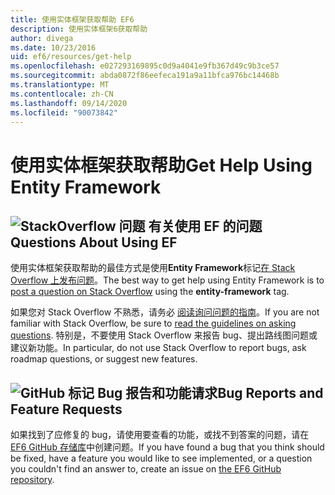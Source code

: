 ```yaml
---
title: 使用实体框架获取帮助 EF6
description: 使用实体框架6获取帮助
author: divega
ms.date: 10/23/2016
uid: ef6/resources/get-help
ms.openlocfilehash: e027293169895c0d9a4041e9fb367d49c9b3ce57
ms.sourcegitcommit: abda0872f86eefeca191a9a11bfca976bc14468b
ms.translationtype: MT
ms.contentlocale: zh-CN
ms.lasthandoff: 09/14/2020
ms.locfileid: "90073842"
---
```

# <a name="get-help-using-entity-framework"></a><span data-ttu-id="4915b-103">使用实体框架获取帮助</span><span class="sxs-lookup"><span data-stu-id="4915b-103">Get Help Using Entity Framework</span></span>
## <a name="stackoverflow-questions-questions-about-using-ef"></a>![StackOverflow 问题](~/ef6/media/stackoverflow.png) <span data-ttu-id="4915b-105">有关使用 EF 的问题</span><span class="sxs-lookup"><span data-stu-id="4915b-105">Questions About Using EF</span></span>  

<span data-ttu-id="4915b-106">使用实体框架获取帮助的最佳方式是使用**Entity Framework**标记[在 Stack Overflow 上发布问题](https://stackoverflow.com/questions/ask)。</span><span class="sxs-lookup"><span data-stu-id="4915b-106">The best way to get help using Entity Framework is to [post a question on Stack Overflow](https://stackoverflow.com/questions/ask) using the **entity-framework** tag.</span></span>  

<span data-ttu-id="4915b-107">如果您对 Stack Overflow 不熟悉，请务必 [阅读询问问题的指南](https://stackoverflow.com/help/asking)。</span><span class="sxs-lookup"><span data-stu-id="4915b-107">If you are not familiar with Stack Overflow, be sure to [read the guidelines on asking questions](https://stackoverflow.com/help/asking).</span></span> <span data-ttu-id="4915b-108">特别是，不要使用 Stack Overflow 来报告 bug、提出路线图问题或建议新功能。</span><span class="sxs-lookup"><span data-stu-id="4915b-108">In particular, do not use Stack Overflow to report bugs, ask roadmap questions, or suggest new features.</span></span>  

## <a name="github-mark-bug-reports-and-feature-requests"></a>![GitHub 标记](~/ef6/media/github-mark-32px.png) <span data-ttu-id="4915b-110">Bug 报告和功能请求</span><span class="sxs-lookup"><span data-stu-id="4915b-110">Bug Reports and Feature Requests</span></span>  

<span data-ttu-id="4915b-111">如果找到了应修复的 bug，请使用要查看的功能，或找不到答案的问题，请在 [EF6 GitHub 存储库](https://github.com/aspnet/EntityFramework6/issues)中创建问题。</span><span class="sxs-lookup"><span data-stu-id="4915b-111">If you have found a bug that you think should be fixed, have a feature you would like to see implemented, or a question you couldn't find an answer to, create an issue on [the EF6 GitHub repository](https://github.com/aspnet/EntityFramework6/issues).</span></span>
